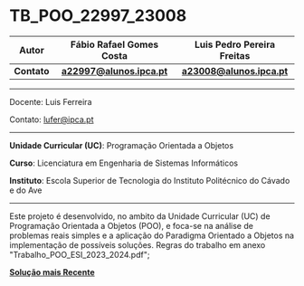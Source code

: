 # TB_POO_22997_23008


|Autor  | Fábio Rafael Gomes Costa | Luis Pedro Pereira Freitas|
|:----:|:-------:|:-----:|
|**Contato**| **a22997@alunos.ipca.pt** | **a23008@alunos.ipca.pt**|

_____________________________________________________________________________________

Docente: Luis Ferreira

Contato: lufer@ipca.pt

_____________________________________________________________________________________

**Unidade Curricular (UC)**: Programação Orientada a Objetos

**Curso**: Licenciatura em Engenharia de Sistemas Informáticos

**Instituto**: Escola Superior de Tecnologia do Instituto Politécnico do Cávado e do Ave
_____________________________________________________________________________________

Este projeto é desenvolvido, no ambito da Unidade Curricular (UC) de Programação Orientada a Objetos (POO),  e foca-se na análise de problemas reais simples e a aplicação do Paradigma Orientado a Objetos na implementação de possíveis soluções. Regras do trabalho em anexo "Trabalho_POO_ESI_2023_2024.pdf";


[**Solução mais Recente**](./VERSÕES/2.0/TB_POO_22997_23008_v2.02.zip)
